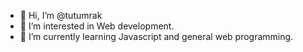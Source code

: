 - 👋 Hi, I’m @tutumrak
- 👀 I’m interested in Web development.
- 🌱 I’m currently learning Javascript and general web programming.

<!---
tutumrak/tutumrak is a ✨ special ✨ repository because its `README.md` (this file) appears on your GitHub profile.
You can click the Preview link to take a look at your changes.
--->
